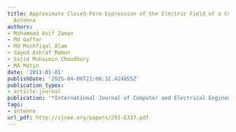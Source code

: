 ```yaml
---
title: Approximate Closed-Form Expression of the Electric Field of a Conical Horn
  Antenna
authors:
- Mohammad Asif Zaman
- Md Gaffar
- Md Mushfiqul Alam
- Sayed Ashraf Mamun
- Sajid Muhaimin Choudhury
- MA Matin
date: '2011-01-01'
publishDate: '2025-04-06T21:06:32.424855Z'
publication_types:
- article-journal
publication: '*International Journal of Computer and Electrical Engineering*'
tags:
- antenna
url_pdf: http://ijcee.org/papers/291-E337.pdf
---
```

